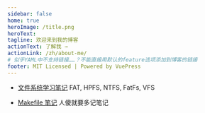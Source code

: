```yaml
---
sidebar: false
home: true
heroImage: /title.png
heroText: 
tagline: 欢迎来到我的博客
actionText: 了解我 →
actionLink: /zh/about-me/
# 似乎YAML中不支持链接……？不能直接用默认的feature选项添加到博客的链接
footer: MIT Licensed | Powered by VuePress
---
```


                                                                            
 
 -  [文件系统学习笔记](/zh/blogs/20210412/) FAT, HPFS, NTFS, FatFs, VFS
 
 
 -  [Makefile 笔记](/zh/blogs/20210409/) 人傻就要多记笔记
 
